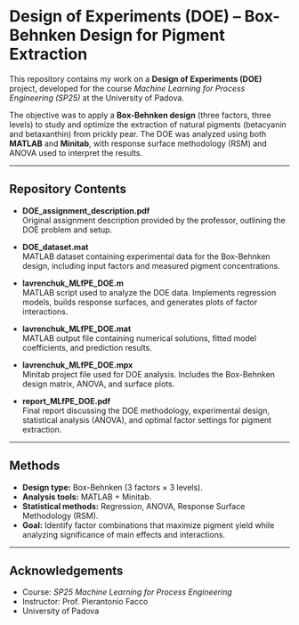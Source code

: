 # Design of Experiments (DOE) – Box-Behnken Design for Pigment Extraction  

This repository contains my work on a **Design of Experiments (DOE)** project, developed for the course *Machine Learning for Process Engineering (SP25)* at the University of Padova.  

The objective was to apply a **Box-Behnken design** (three factors, three levels) to study and optimize the extraction of natural pigments (betacyanin and betaxanthin) from prickly pear. The DOE was analyzed using both **MATLAB** and **Minitab**, with response surface methodology (RSM) and ANOVA used to interpret the results.  

---

## Repository Contents  

- **DOE_assignment_description.pdf**  
  Original assignment description provided by the professor, outlining the DOE problem and setup.  

- **DOE_dataset.mat**  
  MATLAB dataset containing experimental data for the Box-Behnken design, including input factors and measured pigment concentrations.  

- **lavrenchuk_MLfPE_DOE.m**  
  MATLAB script used to analyze the DOE data. Implements regression models, builds response surfaces, and generates plots of factor interactions.  

- **lavrenchuk_MLfPE_DOE.mat**  
  MATLAB output file containing numerical solutions, fitted model coefficients, and prediction results.  

- **lavrenchuk_MLfPE_DOE.mpx**  
  Minitab project file used for DOE analysis. Includes the Box-Behnken design matrix, ANOVA, and surface plots.  

- **report_MLfPE_DOE.pdf**  
  Final report discussing the DOE methodology, experimental design, statistical analysis (ANOVA), and optimal factor settings for pigment extraction.  


---

## Methods  

- **Design type:** Box-Behnken (3 factors × 3 levels).  
- **Analysis tools:** MATLAB + Minitab.  
- **Statistical methods:** Regression, ANOVA, Response Surface Methodology (RSM).  
- **Goal:** Identify factor combinations that maximize pigment yield while analyzing significance of main effects and interactions.  

---

## Acknowledgements  

- Course: *SP25 Machine Learning for Process Engineering*  
- Instructor: Prof. Pierantonio Facco  
- University of Padova  

